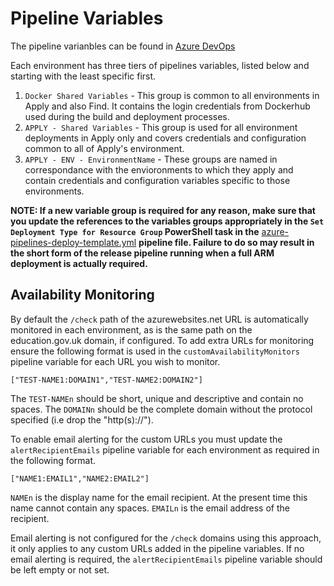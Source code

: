 # Pipeline Variables

The pipeline varianbles can be found in [Azure DevOps](https://dfe-ssp.visualstudio.com/Become-A-Teacher/_library?itemType=VariableGroups)

Each environment has three tiers of pipelines variables, listed below and starting with the least specific first.
1. `Docker Shared Variables` - This group is common to all environments in Apply and also Find. It contains the login credentials from Dockerhub used during the build and deployment processes.
1. `APPLY - Shared Variables` - This group is used for all environment deployments in Apply only and covers credentials and configuration common to all of Apply's environment.
1. `APPLY - ENV - EnvironmentName` - These groups are named in correspondance with the envioronments to which they apply and contain credentials and configuration variables specific to those environments.

**NOTE: If a new variable group is required for any reason, make sure that you update the references to the variables groups appropriately in the `Set Deployment Type for Resource Group` PowerShell task in the** [azure-pipelines-deploy-template.yml](../azure-pipelines-deploy-template.yml) **pipeline file. Failure to do so may result in the short form of the release pipeline running when a full ARM deployment is actually required.**

## Availability Monitoring

By default the `/check` path of the azurewebsites.net URL is automatically monitored in each environment, as is the same path on the education.gov.uk domain, if configured. To add extra URLs for monitoring ensure the following format is used in the `customAvailabilityMonitors` pipeline variable for each URL you wish to monitor.

`["TEST-NAME1:DOMAIN1","TEST-NAME2:DOMAIN2"]`

The `TEST-NAMEn` should be short, unique and descriptive and contain no spaces. The `DOMAINn` should be the complete domain without the protocol specified (i.e drop the "http(s)://").

To enable email alerting for the custom URLs you must update the `alertRecipientEmails` pipeline variable for each environment as required in the following format.

`["NAME1:EMAIL1","NAME2:EMAIL2"]`

`NAMEn` is the display name for the email recipient. At the present time this name cannot contain any spaces. `EMAILn` is the email address of the recipient.

Email alerting is not configured for the `/check` domains using this approach, it only applies to any custom URLs added in the pipeline variables. If no email alerting is required, the `alertRecipientEmails` pipeline variable should be left empty or not set.
